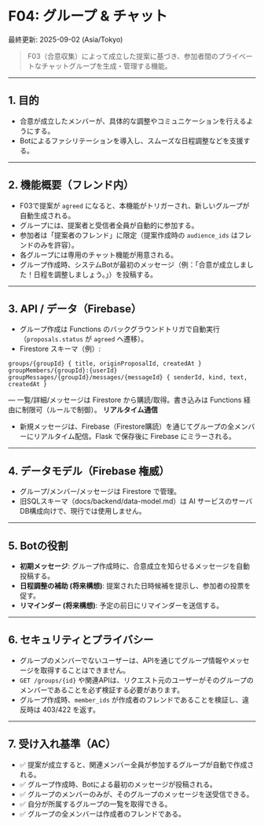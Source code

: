 # F04: グループ & チャット

最終更新: 2025-09-02 (Asia/Tokyo)

> F03（合意収集）によって成立した提案に基づき、参加者間のプライベートなチャットグループを生成・管理する機能。

---

## 1. 目的
- 合意が成立したメンバーが、具体的な調整やコミュニケーションを行えるようにする。
- Botによるファシリテーションを導入し、スムーズな日程調整などを支援する。

---

## 2. 機能概要（フレンド内）
- F03で提案が `agreed` になると、本機能がトリガーされ、新しいグループが自動生成される。
- グループには、提案者と受信者全員が自動的に参加する。
- 参加者は「提案者のフレンド」に限定（提案作成時の `audience_ids` はフレンドのみを許容）。
- 各グループには専用のチャット機能が用意される。
- グループ作成時、システムBotが最初のメッセージ（例：「合意が成立しました！日程を調整しましょう。」）を投稿する。

---

## 3. API / データ（Firebase）

- グループ作成は Functions のバックグラウンドトリガで自動実行（`proposals.status` が `agreed` へ遷移）。
- Firestore スキーマ（例）:
```
groups/{groupId} { title, originProposalId, createdAt }
groupMembers/{groupId}:{userId}
groupMessages/{groupId}/messages/{messageId} { senderId, kind, text, createdAt }
```
— 一覧/詳細/メッセージは Firestore から購読/取得。書き込みは Functions 経由に制限可（ルールで制御）。
**リアルタイム通信**
- 新規メッセージは、Firebase（Firestore購読）を通じてグループの全メンバーにリアルタイム配信。Flask で保存後に Firebase にミラーされる。

---

## 4. データモデル（Firebase 権威）
- グループ/メンバー/メッセージは Firestore で管理。
- 旧SQLスキーマ（docs/backend/data-model.md）は AI サービスのサーバDB構成向けで、現行では使用しません。

---

## 5. Botの役割
- **初期メッセージ**: グループ作成時に、合意成立を知らせるメッセージを自動投稿する。
- **日程調整の補助 (将来構想)**: 提案された日時候補を提示し、参加者の投票を促す。
- **リマインダー (将来構想)**: 予定の前日にリマインダーを送信する。

---

## 6. セキュリティとプライバシー
- グループのメンバーでないユーザーは、APIを通じてグループ情報やメッセージを取得することはできません。
- `GET /groups/{id}` や関連APIは、リクエスト元のユーザーがそのグループのメンバーであることを必ず検証する必要があります。
- グループ作成時、`member_ids` が作成者のフレンドであることを検証し、違反時は 403/422 を返す。

---

## 7. 受け入れ基準（AC）
- ✅ 提案が成立すると、関連メンバー全員が参加するグループが自動で作成される。
- ✅ グループ作成時、Botによる最初のメッセージが投稿される。
- ✅ グループのメンバーのみが、そのグループのメッセージを送受信できる。
- ✅ 自分が所属するグループの一覧を取得できる。
- ✅ グループの全メンバーは作成者のフレンドである。

